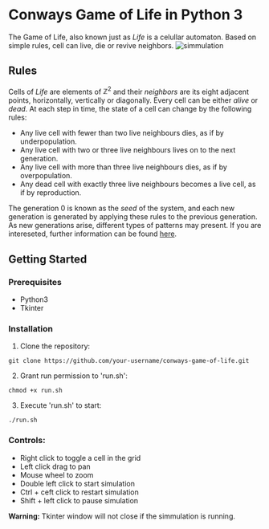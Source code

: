 # Conways Game of Life in Python 3

The Game of Life, also known just as *Life* is a celullar automaton. Based on simple rules, cell can live, die or revive neighbors. 
![simmulation](https://github.com/user-attachments/assets/91290d45-d57a-4012-93bd-0f38d4d54ab2)

## Rules

Cells of *Life* are elements of $\mathbb{Z}^2$ and their *neighbors* are its eight adjacent points, horizontally, vertically or diagonally. Every cell can be either *alive* or *dead*. At each step in time, the state of a cell can change by the following rules:

- Any live cell with fewer than two live neighbours dies, as if by underpopulation.
- Any live cell with two or three live neighbours lives on to the next generation.
- Any live cell with more than three live neighbours dies, as if by overpopulation.
- Any dead cell with exactly three live neighbours becomes a live cell, as if by reproduction.

The generation 0 is known as the *seed* of the system, and each new generation is generated by applying these rules to the previous generation. As new generations arise, different types of patterns may present. If you are intereseted, further information can be found [here](https://en.wikipedia.org/wiki/Conway%27s_Game_of_Life).

## Getting Started

### Prerequisites

- Python3
- Tkinter

### Installation

1. Clone the repository:
```
git clone https://github.com/your-username/conways-game-of-life.git
```
2. Grant run permission to 'run.sh':
```
chmod +x run.sh
```
3. Execute 'run.sh' to start:
```
./run.sh
```

### Controls:
- Right click to toggle a cell in the grid
- Left click drag to pan
- Mouse wheel to zoom
- Double left click to start simulation
- Ctrl + ceft click to restart simulation
- Shift + left click to pause simulation

**Warning:** Tkinter window will not close if the simmulation is running.
